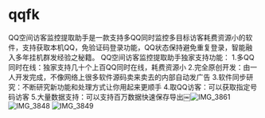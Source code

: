 # qqfk
QQ空间访客监控提取助手是一款支持多QQ同时监控多目标访客耗费资源小的软件，支持获取本机QQ，免验证码登录功能，QQ状态保持避免重复登录，智能融入多年挂机群发经验之秘籍。
QQ空间访客监控提取助手独家支持功能：
1.多QQ同时在线：独家支持几十个上百QQ同时在线，耗费资源小
2.完全原创开发：由一人开发完成，不像网络上很多软件源码卖来卖去的内部自动发广告
3.软件同步研究：不断研究新功能和处理方式让你用起来更顺手
4.取QQ访客：可以获取指定号码访客
5.大量数据支持：可以支持百万数据快速保存导出￼![IMG_3861](https://github.com/user-attachments/assets/51024f76-4efe-4516-9184-7fbf72646bc5)
![IMG_3848](https://github.com/user-attachments/assets/377a6d26-fcbc-488e-8811-730233274d55)
![IMG_3849](https://github.com/user-attachments/assets/2274692b-c80d-4c23-bad8-e1071bb2a17a)
